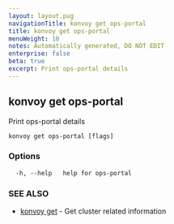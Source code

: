 ```yaml
---
layout: layout.pug
navigationTitle: konvoy get ops-portal
title: konvoy get ops-portal
menuWeight: 10
notes: Automatically generated, DO NOT EDIT
enterprise: false
beta: true
excerpt: Print ops-portal details
---
```


## konvoy get ops-portal

Print ops-portal details

```
konvoy get ops-portal [flags]
```

### Options

```
  -h, --help   help for ops-portal
```

### SEE ALSO

* [konvoy get](../)	 - Get cluster related information

